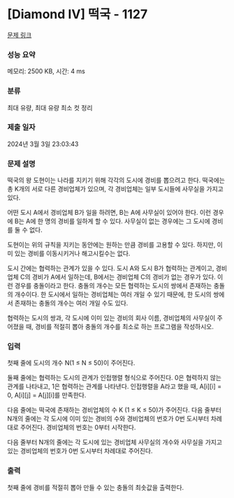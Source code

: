 # [Diamond IV] 떡국 - 1127 

[문제 링크](https://www.acmicpc.net/problem/1127) 

### 성능 요약

메모리: 2500 KB, 시간: 4 ms

### 분류

최대 유량, 최대 유량 최소 컷 정리

### 제출 일자

2024년 3월 3일 23:03:43

### 문제 설명

<p>떡국의 왕 도현이는 나라를 지키기 위해 각각의 도시에 경비를 뽑으려고 한다. 떡국에는 총 K개의 서로 다른 경비업체가 있으며, 각 경비업체는 일부 도시들에 사무실을 가지고 있다.</p>

<p>어떤 도시 A에서 경비업체 B가 일을 하려면, B는 A에 사무실이 있어야 한다. 이런 경우에 B는 A에 한 명의 경비를 일하게 할 수 있다. 사무실이 없는 경우에는 그 도시에 경비를 둘 수 없다.</p>

<p>도현이는 위의 규칙을 지키는 동안에는 원하는 만큼 경비를 고용할 수 있다. 하지만, 이미 있는 경비를 이동시키거나 해고시킬수는 없다.</p>

<p>도시 간에는 협력하는 관계가 있을 수 있다. 도시 A와 도시 B가 협력하는 관계이고, 경비업체 C의 경비가 A에서 일하는데, B에서는 경비업체 C의 경비가 없는 경우가 있다. 이런 경우를 충돌이라고 한다. 충돌의 개수는 모든 협력하는 도시의 쌍에서 존재하는 충돌의 개수이다. 한 도시에서 일하는 경비업체는 여러 개일 수 있기 때문에, 한 도시의 쌍에서 존재하는 충돌의 개수는 여러 개일 수도 있다.</p>

<p>협력하는 도시의 쌍과, 각 도시에 이미 있는 경비의 회사 이름, 경비업체의 사무실이 주어졌을 때, 경비를 적절히 뽑아 충돌의 개수를 최소로 하는 프로그램을 작성하시오.</p>

### 입력 

 <p>첫째 줄에 도시의 개수 N(1 ≤ N ≤ 50)이 주어진다.</p>

<p>둘째 줄에는 협력하는 도시의 관계가 인접행렬 형식으로 주어진다. 0은 협력하지 않는 관계를 나타내고, 1은 협력하는 관계를 나타낸다. 인접행렬을 A라고 했을 때, A[i][i] = 0, A[i][j] = A[j][i]를 만족한다.</p>

<p>다음 줄에는 떡국에 존재하는 경비업체의 수 K (1 ≤ K ≤ 50)가 주어진다. 다음 줄부터 N개의 줄에는 각 도시에 이미 있는 경비의 수와 경비업체의 번호가 0번 도시부터 차례대로 주어진다. 경비업체의 번호는 0부터 시작한다.</p>

<p>다음 줄부터 N개의 줄에는 각 도시에 있는 경비업체 사무실의 개수와 사무실을 가지고 있는 경비업체의 번호가 0번 도시부터 차례대로 주어진다.</p>

### 출력 

 <p>첫째 줄에 경비를 적절히 뽑아 만들 수 있는 충돌의 최솟값을 출력한다.</p>

